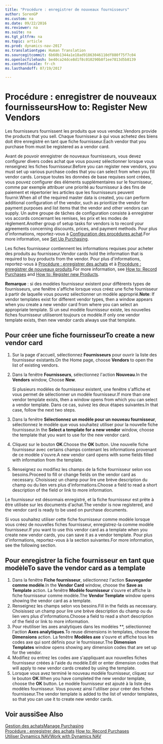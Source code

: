 ```yaml
---
title: "Procédure : enregistrer de nouveaux fournisseurs"
author: SorenGP
ms.custom: na
ms.date: 09/22/2016
ms.reviewer: na
ms.suite: na
ms.tgt_pltfrm: na
ms.topic: article
ms.prod: dynamics-nav-2017
ms.translationtype: Human Translation
ms.sourcegitcommit: 6b60b1344a1e18ad91863046110df880f75f7c04
ms.openlocfilehash: be40ca24dce8d1f8c010290b8f1ee7813d5b8139
ms.contentlocale: fr-ch
ms.lasthandoff: 07/19/2017

---
```


# <a name="how-to-register-new-vendors"></a><span data-ttu-id="e3022-102">Procédure : enregistrer de nouveaux fournisseurs</span><span class="sxs-lookup"><span data-stu-id="e3022-102">How to: Register New Vendors</span></span>
<span data-ttu-id="e3022-103">Les fournisseurs fournissent les produits que vous vendez.</span><span class="sxs-lookup"><span data-stu-id="e3022-103">Vendors provide the products that you sell.</span></span> <span data-ttu-id="e3022-104">Chaque fournisseur à qui vous achetez des biens doit être enregistré en tant que fiche fournisseur.</span><span class="sxs-lookup"><span data-stu-id="e3022-104">Each vendor that you purchase from must be registered as a vendor card.</span></span>

<span data-ttu-id="e3022-105">Avant de pouvoir enregistrer de nouveaux fournisseurs, vous devez configurer divers codes achat que vous pouvez sélectionner lorsque vous renseignez les fiches fournisseur.</span><span class="sxs-lookup"><span data-stu-id="e3022-105">Before you can register new vendors, you must set up various purchase codes that you can select from when you fill vendor cards.</span></span> <span data-ttu-id="e3022-106">Lorsque toutes les données de base requises sont créées, vous pouvez configurer des éléments supplémentaires sur le fournisseur, comme par exemple attribuer une priorité au fournisseur à des fins de paiement et répertorier les articles que les fournisseurs peuvent fournir.</span><span class="sxs-lookup"><span data-stu-id="e3022-106">When all of the required master data is created, you can perform additional configuration of the vendor, such as prioritize the vendor for payment purposes and list items that the vendor and other vendors can supply.</span></span> <span data-ttu-id="e3022-107">Un autre groupe de tâches de configuration consiste à enregistrer vos accords concernant les remises, les prix et les modes de règlement.</span><span class="sxs-lookup"><span data-stu-id="e3022-107">Another group of setup tasks for vendors is to record your agreements concerning discounts, prices, and payment methods.</span></span> <span data-ttu-id="e3022-108">Pour plus d'informations, reportez-vous à [Configuration des procédures achat](purchasing-setup-purchasing.md).</span><span class="sxs-lookup"><span data-stu-id="e3022-108">For more information, see [Set Up Purchasing](purchasing-setup-purchasing.md).</span></span>

<span data-ttu-id="e3022-109">Les fiches fournisseur contiennent les informations requises pour acheter des produits au fournisseur.</span><span class="sxs-lookup"><span data-stu-id="e3022-109">Vendor cards hold the information that is required to buy products from the vendor.</span></span> <span data-ttu-id="e3022-110">Pour plus d'informations, reportez-vous à [Procédure : enregistrer des achats](purchasing-how-record-purchases.md) et à [Procédure : enregistrer de nouveaux produits](inventory-how-register-new-products.md).</span><span class="sxs-lookup"><span data-stu-id="e3022-110">For more information, see [How to: Record Purchases](purchasing-how-record-purchases.md) and [How to: Register new Products](inventory-how-register-new-products.md).</span></span>

<span data-ttu-id="e3022-111">**Remarque** : si des modèles fournisseur existent pour différents types de fournisseurs, une fenêtre s'affiche lorsque vous créez une fiche fournisseur à partir de laquelle vous pouvez sélectionner un modèle approprié.</span><span class="sxs-lookup"><span data-stu-id="e3022-111">**Note**: If vendor templates exist for different vendor types, then a window appears when you create a new vendor card from where you can select an appropriate template.</span></span> <span data-ttu-id="e3022-112">Si un seul modèle fournisseur existe, les nouvelles fiches fournisseur utiliseront toujours ce modèle.</span><span class="sxs-lookup"><span data-stu-id="e3022-112">If only one vendor template exists, then new vendor cards always use that template.</span></span>

## <a name="to-create-a-new-vendor-card"></a><span data-ttu-id="e3022-113">Pour créer une fiche fournisseur</span><span class="sxs-lookup"><span data-stu-id="e3022-113">To create a new vendor card</span></span>
1. <span data-ttu-id="e3022-114">Sur la page d'accueil, sélectionnez **Fournisseurs** pour ouvrir la liste des fournisseur existants.</span><span class="sxs-lookup"><span data-stu-id="e3022-114">On the Home page, choose **Vendors** to open the list of existing vendors.</span></span>  
2. <span data-ttu-id="e3022-115">Dans la fenêtre **Fournisseurs**, sélectionnez l'action **Nouveau**.</span><span class="sxs-lookup"><span data-stu-id="e3022-115">In the **Vendors** window, Choose **New**.</span></span>

    <span data-ttu-id="e3022-116">Si plusieurs modèles de fournisseur existent, une fenêtre s'affiche et vous permet de sélectionner un modèle fournisseur.</span><span class="sxs-lookup"><span data-stu-id="e3022-116">If more than one vendor template exists, then a window opens from which you can select a vendor template.</span></span> <span data-ttu-id="e3022-117">Dans ce cas, suivez les deux étapes suivantes.</span><span class="sxs-lookup"><span data-stu-id="e3022-117">In that case, follow the next two steps.</span></span>
3. <span data-ttu-id="e3022-118">Dans la fenêtre **Sélectionnez un modèle pour un nouveau fournisseur**, sélectionnez le modèle que vous souhaitez utiliser pour la nouvelle fiche fournisseur.</span><span class="sxs-lookup"><span data-stu-id="e3022-118">In the **Select a template for a new vendor** window, choose the template that you want to use for the new vendor card.</span></span>
4. <span data-ttu-id="e3022-119">Cliquez sur le bouton **OK**.</span><span class="sxs-lookup"><span data-stu-id="e3022-119">Choose the **OK** button.</span></span> <span data-ttu-id="e3022-120">Une nouvelle fiche fournisseur avec certains champs contenant les informations provenant de ce modèle s'ouvre.</span><span class="sxs-lookup"><span data-stu-id="e3022-120">A new vendor card opens with some fields filled with information from the template.</span></span>
5. <span data-ttu-id="e3022-121">Renseignez ou modifiez les champs de la fiche fournisseur selon vos besoins.</span><span class="sxs-lookup"><span data-stu-id="e3022-121">Proceed to fill or change fields on the vendor card as necessary.</span></span> <span data-ttu-id="e3022-122">Choisissez un champ pour lire une brève description du champ ou du lien vers plus d'informations.</span><span class="sxs-lookup"><span data-stu-id="e3022-122">Choose a field to read a short description of the field or link to more information.</span></span>

<span data-ttu-id="e3022-123">Le fournisseur est désormais enregistré, et la fiche fournisseur est prête à être utilisée sur les documents d'achat.</span><span class="sxs-lookup"><span data-stu-id="e3022-123">The vendor is now registered, and the vendor card is ready to be used on purchase documents.</span></span>

<span data-ttu-id="e3022-124">Si vous souhaitez utiliser cette fiche fournisseur comme modèle lorsque vous créez de nouvelles fiches fournisseur, enregistrez-la comme modèle fournisseur.</span><span class="sxs-lookup"><span data-stu-id="e3022-124">If you want to use this vendor card as a template when you create new vendor cards, you can save it as a vendor template.</span></span> <span data-ttu-id="e3022-125">Pour plus d'informations, reportez-vous à la section suivantes.</span><span class="sxs-lookup"><span data-stu-id="e3022-125">For more information, see the following section.</span></span>

## <a name="to-save-the-vendor-card-as-a-template"></a><span data-ttu-id="e3022-126">Pour enregistrer la fiche fournisseur en tant que modèle</span><span class="sxs-lookup"><span data-stu-id="e3022-126">To save the vendor card as a template</span></span>
1. <span data-ttu-id="e3022-127">Dans la fenêtre **Fiche fournisseur**, sélectionnez l'action **Sauvegarder comme modèle**.</span><span class="sxs-lookup"><span data-stu-id="e3022-127">In the **Vendor Card** window, choose the **Save as Template** action.</span></span> <span data-ttu-id="e3022-128">La fenêtre **Modèle fournisseur** s'ouvre et affiche la fiche fournisseur comme modèle.</span><span class="sxs-lookup"><span data-stu-id="e3022-128">The **Vendor Template** window opens showing the vendor card as a template.</span></span>
2. <span data-ttu-id="e3022-129">Renseignez les champs selon vos besoins.</span><span class="sxs-lookup"><span data-stu-id="e3022-129">Fill in the fields as necessary.</span></span> <span data-ttu-id="e3022-130">Choisissez un champ pour lire une brève description du champ ou du lien vers plus d'informations.</span><span class="sxs-lookup"><span data-stu-id="e3022-130">Choose a field to read a short description of the field or link to more information.</span></span>
3. <span data-ttu-id="e3022-131">Pour réutiliser les axes analytiques dans les modèles **, sélectionnez l'action **Axes analytiques**.</span><span class="sxs-lookup"><span data-stu-id="e3022-131">To reuse dimensions in templates, choose the **Dimensions** action.</span></span> <span data-ttu-id="e3022-132">La fenêtre **Modèles axe** s'ouvre et affiche tous les codes axe qui sont définis pour le fournisseur.</span><span class="sxs-lookup"><span data-stu-id="e3022-132">The **Dimension Templates** window opens showing any dimension codes that are set up for the vendor.</span></span>
4. <span data-ttu-id="e3022-133">Modifiez ou entrez les codes axe s'appliquant aux nouvelles fiches fournisseur créées à l'aide du modèle.</span><span class="sxs-lookup"><span data-stu-id="e3022-133">Edit or enter dimension codes that will apply to new vendor cards created by using the template.</span></span>
5. <span data-ttu-id="e3022-134">Lorsque vous avez terminé le nouveau modèle fournisseur, cliquez sur le bouton **OK**.</span><span class="sxs-lookup"><span data-stu-id="e3022-134">When you have completed the new vendor template, choose the **OK** button.</span></span> <span data-ttu-id="e3022-135">Le modèle fournisseur est ajouté à la liste des modèles fournisseur. Vous pouvez ainsi l'utiliser pour créer des fiches fournisseur.</span><span class="sxs-lookup"><span data-stu-id="e3022-135">The vendor template is added to the list of vendor templates, so that you can use it to create new vendor cards.</span></span>

## <a name="see-also"></a><span data-ttu-id="e3022-136">Voir aussi</span><span class="sxs-lookup"><span data-stu-id="e3022-136">See Also</span></span>
[<span data-ttu-id="e3022-137">Gestion des achats</span><span class="sxs-lookup"><span data-stu-id="e3022-137">Manage Purchasing</span></span>](purchasing-manage-purchasing.md)  
<span data-ttu-id="e3022-138">[Procédure : enregistrer des achats](purchasing-how-record-purchases.md) </span><span class="sxs-lookup"><span data-stu-id="e3022-138">[How to: Record Purchases](purchasing-how-record-purchases.md) </span></span>  
[<span data-ttu-id="e3022-139">Utiliser Dynamics NAV</span><span class="sxs-lookup"><span data-stu-id="e3022-139">Work with Dynamics NAV</span></span>](ui-work-product.md)

